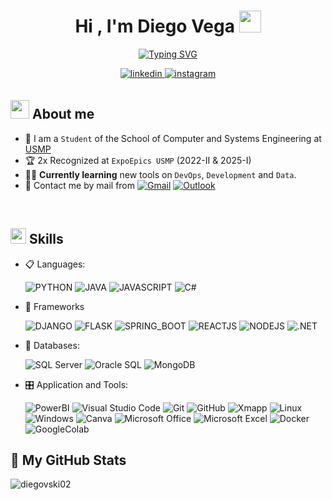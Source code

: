 
<h1 align="center"><b>Hi , I'm Diego Vega </b><img src="https://media.giphy.com/media/hvRJCLFzcasrR4ia7z/giphy.gif" width="35"></h1>
<!--  -->
<p align="center">
<a href="https://git.io/typing-svg"><img src="https://readme-typing-svg.herokuapp.com?font=Fira+Code&weight=500&pause=1000&color=F78D48&background=FF2D8900&center=true&width=435&lines=Estudiante+de+Ing.+Sistemas;Aprendiendo+Desarrollo+y+DevOps;Explorando+el+Mundo+de+los+Datos;Descubriendo+Nuevas+Herramientas" alt="Typing SVG" /></a>
</p>

<p align="center">
<a href="https://www.linkedin.com/in/diego-vega-cajas/" target="_blank">
<img src="https://img.shields.io/badge/LinkedIn-0077B5?style=for-the-badge&logo=linkedin&logoColor=white" alt="linkedin" style="margin-bottom: 5px;" />
</a>
<a href="https://www.instagram.com/vc_diego2/" target="_blank">
<img src="https://img.shields.io/badge/Instagram-E4405F?style=for-the-badge&logo=instagram&logoColor=white" alt="instagram" style="margin-bottom: 5px;" />
</a>
</p>

<!--About Me-->

## <img src="https://github.com/7oSkaaa/7oSkaaa/blob/main/Images/about_me.gif?raw=true" width="30px"><b> About me</b>

<!--Description-->

- :school: I am a `Student` of the School of Computer and Systems Engineering at [USMP](https://fia.usmp.edu.pe/inicio/)
- :trophy: 2x Recognized at `ExpoEpics USMP` (2022-II & 2025-I)
- :technologist: **Currently learning** new tools on `DevOps`, `Development` and `Data`.
- :email: Contact me by mail from
  <a href="mailto:dvegacajas2@gmail.com"><img src="https://img.shields.io/badge/Gmail-D14836?style=for-the-badge&logo=gmail&logoColor=white" alt="Gmail"></a>  <a href="mailto:diego_vega2@usmp.pe"><img src="https://img.shields.io/badge/Microsoft_Outlook-0078D4?style=for-the-badge&logo=microsoft-outlook&logoColor=white" alt="Outlook"></a>

<br>

<!--Tittle Skills-->

## <img src="https://media2.giphy.com/media/QssGEmpkyEOhBCb7e1/giphy.gif?cid=ecf05e47a0n3gi1bfqntqmob8g9aid1oyj2wr3ds3mg700bl&rid=giphy.gif" width ="25"><b> Skills</b>

<!--My Skills-->

- 📋 Languages: 
    
    ![PYTHON](https://img.shields.io/badge/Python-3776AB?style=for-the-badge&logo=python&logoColor=white)
    ![JAVA](https://img.shields.io/badge/Java-ED8B00?style=for-the-badge&logo=openjdk&logoColor=white)
    ![JAVASCRIPT](https://img.shields.io/badge/JavaScript-F7DF1E?style=for-the-badge&logo=javascript&logoColor=black)
    ![C#](https://img.shields.io/badge/C%23-239120?style=for-the-badge&logo=c-sharp&logoColor=white)
   
- 🎨 Frameworks

   ![DJANGO](https://img.shields.io/badge/Django-092E20?style=for-the-badge&logo=django&logoColor=white)
   ![FLASK](https://img.shields.io/badge/Flask-000000?style=for-the-badge&logo=flask&logoColor=white)
   ![SPRING_BOOT](https://img.shields.io/badge/Spring-6DB33F?style=for-the-badge&logo=spring&logoColor=white)
   ![REACTJS](https://img.shields.io/badge/react%20-%2320232a.svg?&style=for-the-badge&logo=react&logoColor=%2361DAFB)
   ![NODEJS](https://img.shields.io/badge/Node.js-43853D?style=for-the-badge&logo=node.js&logoColor=white)
   ![.NET](https://img.shields.io/badge/.NET-5C2D91?style=for-the-badge&logo=.net&logoColor=white)

- 💾 Databases:

    ![SQL Server](https://img.shields.io/badge/Microsoft%20SQL%20Sever-CC2927?style=for-the-badge&logo=microsoft%20sql%20server&logoColor=white)
    ![Oracle SQL](https://img.shields.io/badge/Oracle-F80000?style=for-the-badge&logo=Oracle&logoColor=white) 
    ![MongoDB](https://img.shields.io/badge/MongoDB-%234ea94b.svg?&style=for-the-badge&logo=mongodb&logoColor=white) 
    
- 🎛️ Application and Tools:

    ![PowerBI](https://img.shields.io/badge/Power%20BI-F2C811?style=for-the-badge&logo=power-bi&logoColor=black)
    ![Visual Studio Code](https://img.shields.io/badge/Visual%20Studio%20Code-0078d7.svg?style=for-the-badge&logo=visual-studio-code&logoColor=white)
    ![Git](https://img.shields.io/badge/git-%23F05033.svg?style=for-the-badge&logo=git&logoColor=white)
    ![GitHub](https://img.shields.io/badge/github-%23121011.svg?style=for-the-badge&logo=github&logoColor=white)
    ![Xmapp](https://img.shields.io/badge/Xampp-F37623?style=for-the-badge&logo=xampp&logoColor=white)
    ![Linux](https://img.shields.io/badge/Linux-FCC624?style=for-the-badge&logo=linux&logoColor=black)
    ![Windows](https://img.shields.io/badge/Windows-0078D6?style=for-the-badge&logo=windows&logoColor=white)
    ![Canva](https://img.shields.io/badge/Canva-%2300C4CC.svg?style=for-the-badge&logo=Canva&logoColor=white) 
    ![Microsoft Office](https://img.shields.io/badge/Microsoft_Office-D83B01?style=for-the-badge&logo=microsoft-office&logoColor=white)
    ![Microsoft Excel](https://img.shields.io/badge/Microsoft_Excel-217346?style=for-the-badge&logo=microsoft-excel&logoColor=white)
    ![Docker](https://img.shields.io/badge/Docker-2496ED?style=for-the-badge&logo=docker&logoColor=white)
    ![GoogleColab](https://img.shields.io/badge/Colab-F9AB00?style=for-the-badge&logo=googlecolab&color=525252)

<!--Tittle Stats-->

## 🤖 My GitHub Stats
<b></b>

<!--Stats-->

<p><img align="left" src="https://github-readme-stats.vercel.app/api/top-langs?username=diegovski02&show_icons=true&theme=dark&locale=en&layout=compact" alt="diegovski02" /></p>
